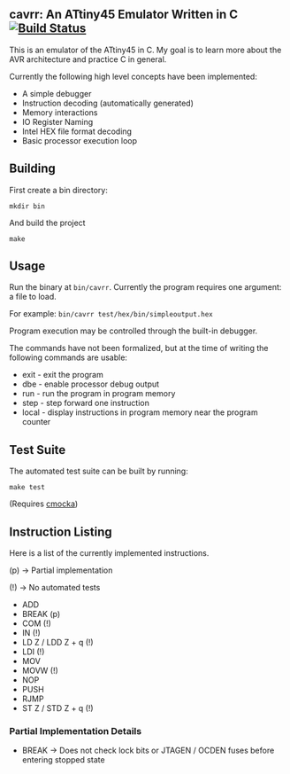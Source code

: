## cavrr: An ATtiny45 Emulator Written in C [![Build Status](https://travis-ci.org/benghaem/cavrr.svg?branch=master)](https://travis-ci.org/benghaem/cavrr)

This is an emulator of the ATtiny45 in C. My goal is to learn more about the AVR architecture and practice C in general.

Currently the following high level concepts have been implemented:

* A simple debugger
* Instruction decoding (automatically generated)
* Memory interactions
* IO Register Naming
* Intel HEX file format decoding
* Basic processor execution loop

## Building

First create a bin directory:

`mkdir bin`

And build the project

`make`

## Usage

Run the binary at `bin/cavrr`. Currently the program requires one argument: a file to load.

For example: `bin/cavrr test/hex/bin/simpleoutput.hex`

Program execution may be controlled through the built-in debugger.

The commands have not been formalized, but at the time of writing the following commands are usable:

* exit - exit the program
* dbe  - enable processor debug output
* run  - run the program in program memory
* step - step forward one instruction
* local - display instructions in program memory near the program counter

## Test Suite

The automated test suite can be built by running:

`make test`

(Requires [cmocka](https://github.com/clibs/cmocka))

## Instruction Listing

Here is a list of the currently implemented instructions.

(p) -> Partial implementation

(!) -> No automated tests

* ADD
* BREAK (p)
* COM (!)
* IN (!)
* LD Z / LDD Z + q (!)
* LDI (!)
* MOV
* MOVW (!)
* NOP
* PUSH
* RJMP
* ST Z / STD Z + q (!)

### Partial Implementation Details

* BREAK -> Does not check lock bits or JTAGEN / OCDEN fuses before entering
stopped state
